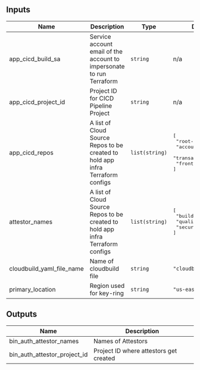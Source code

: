 <!-- BEGINNING OF PRE-COMMIT-TERRAFORM DOCS HOOK -->
## Inputs

| Name | Description | Type | Default | Required |
|------|-------------|------|---------|:--------:|
| app\_cicd\_build\_sa | Service account email of the account to impersonate to run Terraform | `string` | n/a | yes |
| app\_cicd\_project\_id | Project ID for CICD Pipeline Project | `string` | n/a | yes |
| app\_cicd\_repos | A list of Cloud Source Repos to be created to hold app infra Terraform configs | `list(string)` | <pre>[<br>  "root-config-repo",<br>  "accounts",<br>  "transactions",<br>  "frontend"<br>]</pre> | no |
| attestor\_names | A list of Cloud Source Repos to be created to hold app infra Terraform configs | `list(string)` | <pre>[<br>  "build",<br>  "quality",<br>  "security"<br>]</pre> | no |
| cloudbuild\_yaml\_file\_name | Name of cloudbuild file | `string` | `"cloudbuild.yaml"` | no |
| primary\_location | Region used for key-ring | `string` | `"us-east1"` | no |

## Outputs

| Name | Description |
|------|-------------|
| bin\_auth\_attestor\_names | Names of Attestors |
| bin\_auth\_attestor\_project\_id | Project ID where attestors get created |

<!-- END OF PRE-COMMIT-TERRAFORM DOCS HOOK -->
